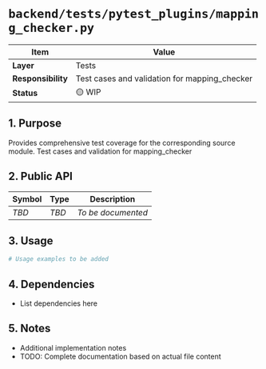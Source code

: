 # `backend/tests/pytest_plugins/mapping_checker.py`

| Item               | Value                                                              |
| ------------------ | ------------------------------------------------------------------ |
| **Layer**          | Tests                                                           |
| **Responsibility** | Test cases and validation for mapping_checker                                                   |
| **Status**         | 🟡 WIP                                                            |

## 1. Purpose

Provides comprehensive test coverage for the corresponding source module. Test cases and validation for mapping_checker

## 2. Public API

| Symbol       | Type     | Description            |
| ------------ | -------- | ---------------------- |
| *TBD*        | *TBD*    | *To be documented*     |

## 3. Usage

```python
# Usage examples to be added
```

## 4. Dependencies

- List dependencies here

## 5. Notes

- Additional implementation notes
- TODO: Complete documentation based on actual file content
